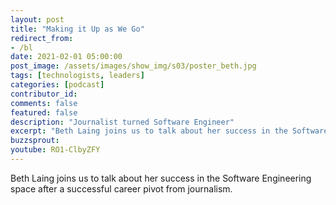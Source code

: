 ```yaml
---
layout: post
title: "Making it Up as We Go"
redirect_from:
- /bl
date: 2021-02-01 05:00:00
post_image: /assets/images/show_img/s03/poster_beth.jpg
tags: [technologists, leaders]
categories: [podcast]
contributor_id: 
comments: false
featured: false
description: "Journalist turned Software Engineer"
excerpt: "Beth Laing joins us to talk about her success in the Software Engineering space after a successful career pivot from journalism."
buzzsprout:
youtube: RO1-ClbyZFY
---
```


<p>Beth Laing joins us to talk about her success in the Software Engineering space after a successful career pivot from journalism.</p>
